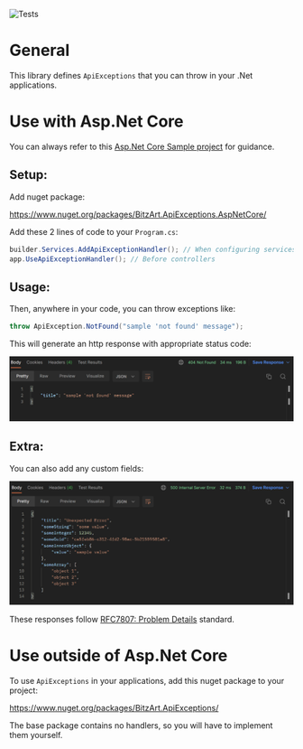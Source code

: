 ![Tests](https://github.com/BitzArt/ApiExceptions/actions/workflows/Tests.yml/badge.svg)


# General

This library defines `ApiExceptions` that you can throw in your .Net applications.

# Use with Asp.Net Core

You can always refer to this [Asp.Net Core Sample project](https://github.com/BitzArt/ApiExceptions/tree/main/sample/BitzArt.ApiExceptions.AspNetCore.Sample) for guidance.

## Setup:

Add nuget package:

https://www.nuget.org/packages/BitzArt.ApiExceptions.AspNetCore/

Add these 2 lines of code to your `Program.cs`:
```csharp
builder.Services.AddApiExceptionHandler(); // When configuring services
app.UseApiExceptionHandler(); // Before controllers
```
## Usage:
Then, anywhere in your code, you can throw exceptions like:
```csharp
throw ApiException.NotFound("sample 'not found' message");
```
This will generate an http response with appropriate status code:

![404-screenshot](/docs/404-screenshot.png)

 ## Extra:
You can also add any custom fields:

![anonymous-screenshot](/docs/anonymous-screenshot.png)

These responses follow [RFC7807: Problem Details](https://www.rfc-editor.org/rfc/rfc7807) standard.

# Use outside of Asp.Net Core

To use `ApiExceptions` in your applications, add this nuget package to your project:

https://www.nuget.org/packages/BitzArt.ApiExceptions/

The base package contains no handlers, so you will have to implement them yourself.

